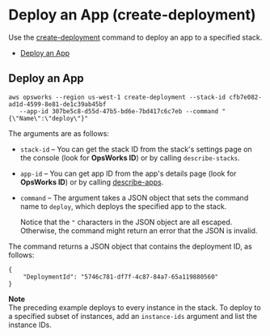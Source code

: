 # Deploy an App \(create\-deployment\)<a name="cli-examples-create-deployment"></a>

Use the [create\-deployment](http://docs.aws.amazon.com/cli/latest/reference/opsworks/create-deployment.html) command to deploy an app to a specified stack\.


+ [Deploy an App](#cli-examples-create-deployment-deploy)

## Deploy an App<a name="cli-examples-create-deployment-deploy"></a>

```
aws opsworks --region us-west-1 create-deployment --stack-id cfb7e082-ad1d-4599-8e81-de1c39ab45bf
   --app-id 307be5c8-d55d-47b5-bd6e-7bd417c6c7eb --command "{\"Name\":\"deploy\"}"
```

The arguments are as follows:

+ `stack-id` – You can get the stack ID from the stack's settings page on the console \(look for **OpsWorks ID**\) or by calling `describe-stacks`\.

+ `app-id` – You can get app ID from the app's details page \(look for **OpsWorks ID**\) or by calling [describe\-apps](http://docs.aws.amazon.com/cli/latest/reference/opsworks/describe-apps.html)\.

+ `command` – The argument takes a JSON object that sets the command name to `deploy`, which deploys the specified app to the stack\. 

  Notice that the `"` characters in the JSON object are all escaped\. Otherwise, the command might return an error that the JSON is invalid\.

The command returns a JSON object that contains the deployment ID, as follows:

```
{
    "DeploymentId": "5746c781-df7f-4c87-84a7-65a119880560"
}
```

**Note**  
The preceding example deploys to every instance in the stack\. To deploy to a specified subset of instances, add an `instance-ids` argument and list the instance IDs\.